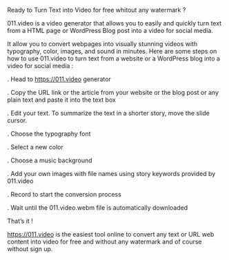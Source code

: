 Ready to Turn Text into Video for free whitout any watermark ?

011.video is a video generator that allows you to easily and quickly turn text from a HTML page or WordPress Blog post into a video for social media. 

It allow you to convert webpages into visually stunning videos with typography, color, images, and sound in minutes. Here are some steps on how to use 011.video to turn text from a website or a WordPress blog into a video for social media :

. Head to https://011.video generator

. Copy the URL link or the article from your website or the blog post or any plain text and paste it into the text box

. Edit your text. To summarize the text in a shorter story, move the slide cursor.

. Choose the typography font

. Select a new color

. Choose a music background

. Add your own images with file names using story keywords provided by 011.video

. Record to start the conversion process

. Wait until the 011.video.webm file is automatically downloaded

That’s it !

https://011.video is the easiest tool online to convert any text or URL web content into video for free and without any watermark and of course without sign up.
